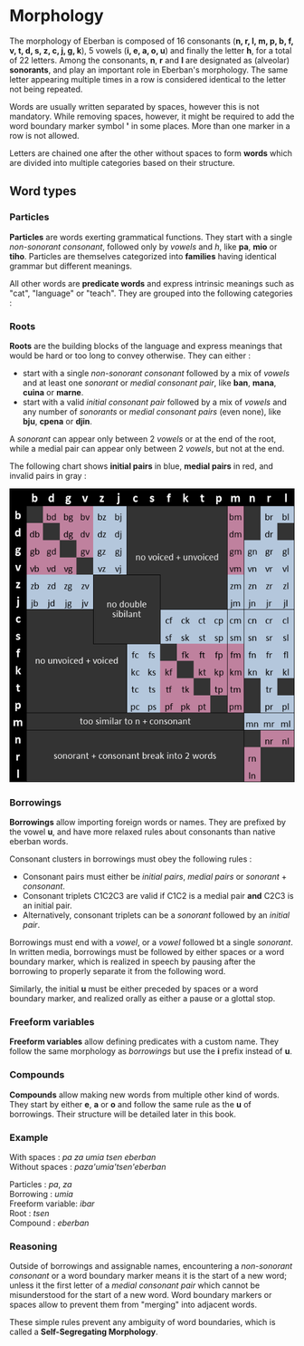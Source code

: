 # Morphology

The morphology of Eberban is composed of 16 consonants (__n, r, l, m, p, b, f,
v, t, d, s, z, c, j, g, k__), 5 vowels (__i, e, a, o, u__) and finally the
letter __h__, for a total of 22 letters. Among the consonants, __n__, __r__ and
__l__ are designated as (alveolar) __sonorants__, and play an important role in
Eberban's morphology. The same letter appearing multiple times in a row is
considered identical to the letter not being repeated.

Words are usually written separated by spaces, however this is not mandatory.
While removing spaces, however, it might be required to add the word boundary
marker symbol __'__ in some places. More than one marker in a row is not
allowed.

Letters are chained one after the other without spaces to form __words__ which
are divided into multiple categories based on their structure.

## Word types

### Particles

__Particles__ are words exerting grammatical functions. They start with a
single _non-sonorant consonant_, followed only by _vowels_ and _h_, like __pa__,
__mio__ or __tiho__. Particles are themselves categorized into __families__
having identical grammar but different meanings.

All other words are __predicate words__ and express intrinsic meanings such as
"cat", "language" or "teach". They are grouped into the following categories :

### Roots

__Roots__ are the building blocks of the language and express meanings that
would be hard or too long to convey otherwise. They can either :

- start with a single _non-sonorant consonant_ followed by a mix of _vowels_ and
  at least one _sonorant_ or _medial consonant pair_, like __ban__, __mana__,
  __cuina__ or __marne__.
- start with a valid _initial consonant pair_ followed by a mix of _vowels_ and
  any number of _sonorants_ or _medial consonant pairs_ (even none), like
  __bju__, __cpena__ or __djin__.

A _sonorant_ can appear only between 2 _vowels_ or at the end of the root, while
a medial pair can appear only between 2 _vowels_, but not at the end.

The following chart shows __initial pairs__ in blue, __medial pairs__ in red, and
invalid pairs in gray :

![Chart of valid initial and medial pairs](chart-pairs.png)

### Borrowings

__Borrowings__ allow importing foreign words or names. They are prefixed by the
vowel __u__, and have more relaxed rules about consonants than native eberban
words.

Consonant clusters in borrowings must obey the following rules :

 - Consonant pairs must either be _initial pairs_, _medial pairs_ or
   _sonorant_ + _consonant_.
 - Consonant triplets C1C2C3 are valid if C1C2 is a medial pair __and__ C2C3
   is an initial pair.
 - Alternatively, consonant triplets can be a _sonorant_ followed by an _initial
   pair_.

Borrowings must end with a _vowel_, or a _vowel_ followed bt a single _sonorant_.
In written media, borrowings must be followed by either spaces or a word boundary
marker, which is realized in speech by pausing after the borrowing to properly
separate it from the following word.

Similarly, the initial __u__ must be either preceded by spaces or a word boundary
marker, and realized orally as either a pause or a glottal stop.

### Freeform variables

__Freeform variables__ allow defining predicates with a custom name. They follow
the same morphology as _borrowings_ but use the __i__ prefix instead of __u__.

### Compounds

__Compounds__ allow making new words from multiple other kind of words. They
start by either __e__, __a__ or __o__ and follow the same rule as the
__u__ of borrowings. Their structure will be detailed later in this book.

### Example

With spaces : _pa za umia tsen eberban_  
Without spaces : _paza'umia'tsen'eberban_

Particles : _pa_, _za_  
Borrowing : _umia_  
Freeform variable: _ibar_  
Root : _tsen_  
Compound : _eberban_

### Reasoning

Outside of borrowings and assignable names, encountering a _non-sonorant
consonant_ or a word boundary marker means it is the start of a new word; unless
it the first letter of a _medial consonant pair_ which cannot be misunderstood
for the start of a new word. Word boundary markers or spaces allow to prevent
them from "merging" into adjacent words.

These simple rules prevent any ambiguity of word boundaries, which is called a
__Self-Segregating Morphology__.
